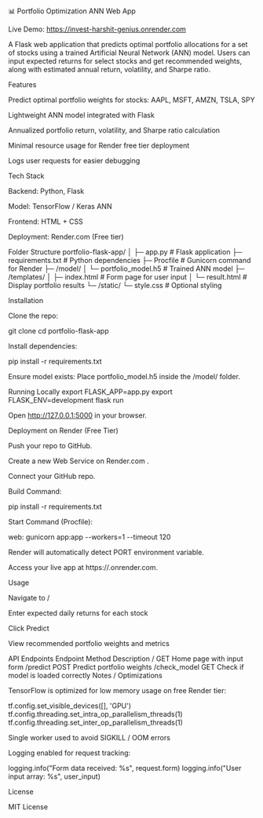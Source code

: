 📊 Portfolio Optimization ANN Web App

Live Demo: https://invest-harshit-genius.onrender.com

A Flask web application that predicts optimal portfolio allocations for a set of stocks using a trained Artificial Neural Network (ANN) model. Users can input expected returns for select stocks and get recommended weights, along with estimated annual return, volatility, and Sharpe ratio.

Features

Predict optimal portfolio weights for stocks: AAPL, MSFT, AMZN, TSLA, SPY

Lightweight ANN model integrated with Flask

Annualized portfolio return, volatility, and Sharpe ratio calculation

Minimal resource usage for Render free tier deployment

Logs user requests for easier debugging

Tech Stack

Backend: Python, Flask

Model: TensorFlow / Keras ANN

Frontend: HTML + CSS

Deployment: Render.com (Free tier)

Folder Structure
portfolio-flask-app/
│
├─ app.py                 # Flask application
├─ requirements.txt       # Python dependencies
├─ Procfile               # Gunicorn command for Render
├─ /model/
│   └─ portfolio_model.h5 # Trained ANN model
├─ /templates/
│   ├─ index.html         # Form page for user input
│   └─ result.html        # Display portfolio results
└─ /static/
    └─ style.css          # Optional styling

Installation

Clone the repo:

git clone <repo-url>
cd portfolio-flask-app


Install dependencies:

pip install -r requirements.txt


Ensure model exists:
Place portfolio_model.h5 inside the /model/ folder.

Running Locally
export FLASK_APP=app.py
export FLASK_ENV=development
flask run


Open http://127.0.0.1:5000
 in your browser.

Deployment on Render (Free Tier)

Push your repo to GitHub.

Create a new Web Service on Render.com
.

Connect your GitHub repo.

Build Command:

pip install -r requirements.txt


Start Command (Procfile):

web: gunicorn app:app --workers=1 --timeout 120


Render will automatically detect PORT environment variable.

Access your live app at https://<your-app-name>.onrender.com.

Usage

Navigate to /

Enter expected daily returns for each stock

Click Predict

View recommended portfolio weights and metrics

API Endpoints
Endpoint	Method	Description
/	GET	Home page with input form
/predict	POST	Predict portfolio weights
/check_model	GET	Check if model is loaded correctly
Notes / Optimizations

TensorFlow is optimized for low memory usage on free Render tier:

tf.config.set_visible_devices([], 'GPU')
tf.config.threading.set_intra_op_parallelism_threads(1)
tf.config.threading.set_inter_op_parallelism_threads(1)


Single worker used to avoid SIGKILL / OOM errors

Logging enabled for request tracking:

logging.info("Form data received: %s", request.form)
logging.info("User input array: %s", user_input)

License

MIT License
